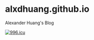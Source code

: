 # alxdhuang.github.io
Alexander Huang's Blog

[![996.icu](https://img.shields.io/badge/link-996.icu-red.svg)](https://996.icu)
